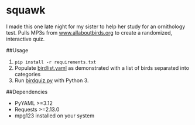 # squawk

I made this one late night for my sister to help her study for an ornithology test. Pulls MP3s from www.allaboutbirds.org to create a randomized, interactive quiz.

##Usage
1. `pip install -r requirements.txt`
2. Populate [birdlist.yaml](https://github.com/MortimerMcMire315/squawk/blob/master/birdlist.yaml) as demonstrated with a list of birds separated into categories
3. Run [birdquiz.py](https://github.com/MortimerMcMire315/squawk/blob/master/birdquiz.py) with Python 3.

##Dependencies
* PyYAML >=3.12
* Requests >=2.13.0
* mpg123 installed on your system
